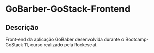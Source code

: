 # GoBarber-GoStack-Frontend

## Descrição

Front-end da aplicação GoBaber desenvolvida durante o Bootcamp-GoStack 11, curso realizado pela Rockeseat.
